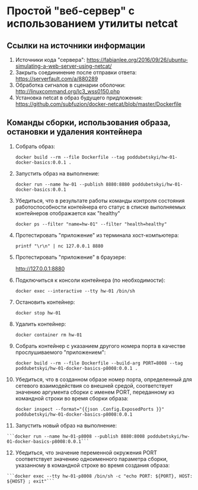 # Простой "веб-сервер" с использованием утилиты netcat
## Ссылки на источники информации
1) Источники кода "сервера": https://fabianlee.org/2016/09/26/ubuntu-simulating-a-web-server-using-netcat/
2) Закрыть соедининение после отправки ответа: https://serverfault.com/a/880289
3) Обработка сигналов в сценарии оболочки: http://linuxcommand.org/lc3_wss0150.php
4) Установка netcat в образ будущего придложения: https://github.com/subfuzion/docker-netcat/blob/master/Dockerfile


## Команды сборки, использования образа, остановки и удаления контейнера

1) Собрать образ:

     ```docker build --rm --file Dockerfile --tag poddubetskyi/hw-01-docker-basics:0.0.1 .```

2) Запустить образ на выполнение:

    ```docker run --name hw-01 --publish 8880:8880 poddubetskyi/hw-01-docker-basics:0.0.1```

3) Убедиться, что в результате работы команды контроля состояния работоспособности контейнера его статус в списке выполняемых контейнеров отображается как "healthy"

   ```docker ps --filter "name=hw-01" --filter "health=healthy"```

4) Протестировать "приложение" из терминала хост-компьютера:

    ```printf "\r\n" | nc 127.0.0.1 8880```

5) Протестировать "приложение" в браузере:

    http://127.0.0.1:8880

6) Подключиться к консоли контейнера (по необходимости):

    ```docker exec --interactive --tty hw-01 /bin/sh```

7) Остановить контейнер:

    ```docker stop hw-01```

8)  Удалить контейнер:

    ```docker container rm hw-01```

9)  Собрать контейнер с указанием другого номера порта в качестве прослушиваемого "приложением":

     ```docker build --rm --file Dockerfile --build-arg PORT=8008 --tag poddubetskyi/hw-01-docker-basics-p8008:0.0.1 .```

10) Убедиться, что в созданном образе номер порта, определенный для сетевого взаимодействия со внешней средой, соответствует значению аргумента сборки с именем PORT, переданному из командной строки во время сборки образа:

    ```docker inspect --format="{{json .Config.ExposedPorts }}" poddubetskyi/hw-01-docker-basics-p8008:0.0.1```

11)  Запустить новый образ на выполнение:

    ```docker run --name hw-01-p8008 --publish 8880:8008 poddubetskyi/hw-01-docker-basics-p8008:0.0.1```

12)  Убедиться, что значение переменной окружения PORT соответствует значению одноименного параметра сборки, указанному в командной строке во время создания образа:

    ```docker exec --tty hw-01-p8008 /bin/sh -c "echo PORT: ${PORT}, HOST: ${HOST} ; exit"```
